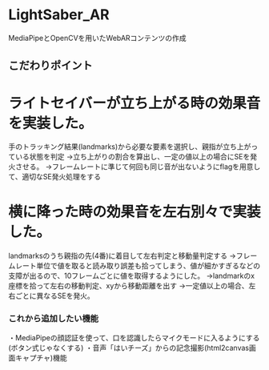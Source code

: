 # LightSaber_AR
MediaPipeとOpenCVを用いたWebARコンテンツの作成

## こだわりポイント
# ライトセイバーが立ち上がる時の効果音を実装した。
手のトラッキング結果(landmarks)から必要な要素を選択し、親指が立ち上がっている状態を判定
→立ち上がりの割合を算出し、一定の値以上の場合にSEを発火させる。
→フレームレートに準じて何回も同じ音が出ないようにflagを用意して、適切なSE発火処理をする

# 横に降った時の効果音を左右別々で実装した。
landmarksのうち親指の先(4番)に着目して左右判定と移動量判定する
→フレームレート単位で値を取ると読み取り誤差も拾ってしまう、値が細かすぎるなどの支障が出るので、10フレームごとに値を取得するようにした。
→landmarkのx座標を拾って左右の移動判定、xyから移動距離を出す
→一定値以上の場合、左右ごとに異なるSEを発火。

### これから追加したい機能
・MediaPipeの顔認証を使って、口を認識したらマイクモードに入るようにする(ボタン式じゃなくする)
・音声「はいチーズ」からの記念撮影(html2canvas画面キャプチャ)機能
